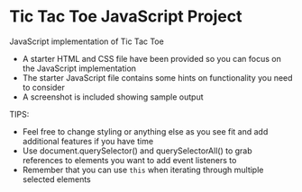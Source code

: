 # Tic Tac Toe JavaScript Project

JavaScript implementation of Tic Tac Toe

* A starter HTML and CSS file have been provided so you can focus on the JavaScript implementation
* The starter JavaScript file contains some hints on functionality you need to consider
* A screenshot is included showing sample output

TIPS:
* Feel free to change styling or anything else as you see fit and add additional features if you have time
* Use document.querySelector() and querySelectorAll() to grab references to elements you want to add event listeners to
* Remember that you can use ```this``` when iterating through multiple selected elements

